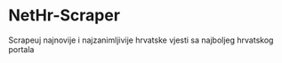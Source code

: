 # NetHr-Scraper
Scrapeuj najnovije i najzanimljivije hrvatske vjesti sa najboljeg hrvatskog portala

